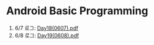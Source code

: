 # Android Basic Programming


1. 6/7 로그: [Day18(0607).pdf](/02-Android/files/Day18(0607).pdf)
1. 6/8 로그: [Day19(0608).pdf](/02-Android/files/Day19(0608).pdf)
